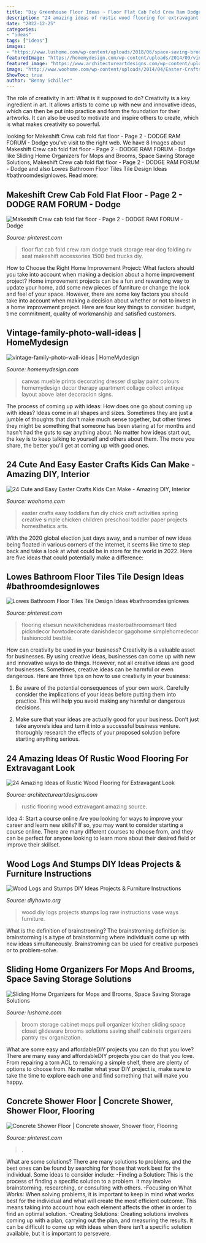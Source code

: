 ```yaml
---
title: "Diy Greenhouse Floor Ideas ~ Floor Flat Cab Fold Crew Ram Dodge Truck Storage Rear Dog Folding Rv Seat Makeshift Accessories 1500 Bed Trucks Diy"
description: "24 amazing ideas of rustic wood flooring for extravagant look"
date: "2022-12-25"
categories:
- "ideas"
tags: ["ideas"]
images:
- "https://www.lushome.com/wp-content/uploads/2018/06/space-saving-broom-storage-solutions-2.jpg"
featuredImage: "https://homemydesign.com/wp-content/uploads/2014/09/vintage-family-photo-wall-ideas.jpg"
featured_image: "https://www.architectureartdesigns.com/wp-content/uploads/2013/09/2223.jpg"
image: "http://www.woohome.com/wp-content/uploads/2014/04/Easter-Crafts-for-Kids-4.jpg"
ShowToc: true
author: "Benny Schiller"
---
```



The role of creativity in art: What is it supposed to do?
Creativity is a key ingredient in art. It allows artists to come up with new and innovative ideas, which can then be put into practice and form the foundation for their artworks. It can also be used to motivate and inspire others to create, which is what makes creativity so powerful.

	

		
looking for Makeshift Crew cab fold flat floor - Page 2 - DODGE RAM FORUM - Dodge you've visit to the right web. We have 8 Images about Makeshift Crew cab fold flat floor - Page 2 - DODGE RAM FORUM - Dodge like Sliding Home Organizers for Mops and Brooms, Space Saving Storage Solutions, Makeshift Crew cab fold flat floor - Page 2 - DODGE RAM FORUM - Dodge and also Lowes Bathroom Floor Tiles Tile Design Ideas #bathroomdesignlowes. Read more:
		
    
## Makeshift Crew Cab Fold Flat Floor - Page 2 - DODGE RAM FORUM - Dodge

<img loading=lazy src="https://i.pinimg.com/736x/8c/b3/22/8cb3223c6854b4b9197a2569d843cbbd--dodge-ram-forum-rv-storage.jpg" onerror="this.onerror=null;this.src='https://tse1.mm.bing.net/th?id=OIP.u2m_d9huGbQsvL33Va05SgHaMY&amp;pid=15.1';" alt="Makeshift Crew cab fold flat floor - Page 2 - DODGE RAM FORUM - Dodge">

_Source: pinterest.com_

>floor flat cab fold crew ram dodge truck storage rear dog folding rv seat makeshift accessories 1500 bed trucks diy. 

	

How to Choose the Right Home Improvement Project: What factors should you take into account when making a decision about a home improvement project?
Home improvement projects can be a fun and rewarding way to update your home, add some new pieces of furniture or change the look and feel of your space. However, there are some key factors you should take into account when making a decision about whether or not to invest in a home improvement project. Here are four key things to consider: budget, time commitment, quality of workmanship and satisfied customers.

    
## Vintage-family-photo-wall-ideas | HomeMydesign

<img loading=lazy src="https://homemydesign.com/wp-content/uploads/2014/09/vintage-family-photo-wall-ideas.jpg" onerror="this.onerror=null;this.src='https://tse4.mm.bing.net/th?id=OIP.nKxM_zZkYeDTL3TlyhCWhgHaJ6&amp;pid=15.1';" alt="vintage-family-photo-wall-ideas | HomeMydesign">

_Source: homemydesign.com_

>canvas mueble prints decorating dresser display paint colours homemydesign decor therapy apartment collage collect antique layout above later decoracion signs. 

	

The process of coming up with ideas: How does one go about coming up with ideas?
Ideas come in all shapes and sizes. Sometimes they are just a jumble of thoughts that don't make much sense together, but other times they might be something that someone has been staring at for months and hasn't had the guts to say anything about. 
No matter how ideas start out, the key is to keep talking to yourself and others about them. The more you share, the better you'll get at coming up with good ones.

    
## 24 Cute And Easy Easter Crafts Kids Can Make - Amazing DIY, Interior

<img loading=lazy src="http://www.woohome.com/wp-content/uploads/2014/04/Easter-Crafts-for-Kids-4.jpg" onerror="this.onerror=null;this.src='https://tse3.mm.bing.net/th?id=OIP.K99XlXYiYRzK5WEn8KwNLgHaJ6&amp;pid=15.1';" alt="24 Cute and Easy Easter Crafts Kids Can Make - Amazing DIY, Interior">

_Source: woohome.com_

>easter crafts easy toddlers fun diy chick craft activities spring creative simple chicken children preschool toddler paper projects homesthetics arts. 

	

With the 2020 global election just days away, and a number of new ideas being floated in various corners of the internet, it seems like time to step back and take a look at what could be in store for the world in 2022. Here are five ideas that could potentially make a difference: 

    
## Lowes Bathroom Floor Tiles Tile Design Ideas #bathroomdesignlowes

<img loading=lazy src="https://i.pinimg.com/736x/23/66/45/236645fd7d1e5ab170417682b935e487.jpg" onerror="this.onerror=null;this.src='https://tse3.mm.bing.net/th?id=OIP._4o_VoU4_6xfgS4YojjEjQHaLH&amp;pid=15.1';" alt="Lowes Bathroom Floor Tiles Tile Design Ideas #bathroomdesignlowes">

_Source: pinterest.com_

>flooring elsesun newkitchenideas masterbathroomsmart tiled pickndecor howtodecorate danishdecor gagohome simplehomedecor fashioncold besttile. 

	

How can creativity be used in your business?
Creativity is a valuable asset for businesses. By using creative ideas, businesses can come up with new and innovative ways to do things. However, not all creative ideas are good for businesses. Sometimes, creative ideas can be harmful or even dangerous. Here are three tips on how to use creativity in your business: 
1) Be aware of the potential consequences of your own work. Carefully consider the implications of your ideas before putting them into practice. This will help you avoid making any harmful or dangerous decisions. 

2) Make sure that your ideas are actually good for your business. Don’t just take anyone’s idea and turn it into a successful business venture. thoroughly research the effects of your proposed solution before starting anything serious.

    
## 24 Amazing Ideas Of Rustic Wood Flooring For Extravagant Look

<img loading=lazy src="https://www.architectureartdesigns.com/wp-content/uploads/2013/09/2223.jpg" onerror="this.onerror=null;this.src='https://tse1.mm.bing.net/th?id=OIP.dLoNbzmFIJdXp8R7C_iCCAHaJ4&amp;pid=15.1';" alt="24 Amazing Ideas of Rustic Wood Flooring for Extravagant Look">

_Source: architectureartdesigns.com_

>rustic flooring wood extravagant amazing source. 

	

Idea 4: Start a course online
Are you looking for ways to improve your career and learn new skills? If so, you may want to consider starting a course online. There are many different courses to choose from, and they can be perfect for anyone looking to learn more about their desired field or improve their skillset.

    
## Wood Logs And Stumps DIY Ideas Projects &amp; Furniture Instructions

<img loading=lazy src="http://www.diyhowto.org/wp-content/uploads/2019/04/20-Ways-to-Use-Raw-Wood-Logs-and-Stumps-11.jpg" onerror="this.onerror=null;this.src='https://tse1.mm.bing.net/th?id=OIP.zAq6iVZTzV8XjAWt07_CfwHaPl&amp;pid=15.1';" alt="Wood Logs and Stumps DIY Ideas Projects &amp; Furniture Instructions">

_Source: diyhowto.org_

>wood diy logs projects stumps log raw instructions vase ways furniture. 

	

What is the definition of brainstroming?
The brainstroming definition is:
brainstorming is a type of brainstorming where individuals come up with new ideas simultaneously. Brainstroming can be used for creative purposes or to problem-solve.

    
## Sliding Home Organizers For Mops And Brooms, Space Saving Storage Solutions

<img loading=lazy src="https://www.lushome.com/wp-content/uploads/2018/06/space-saving-broom-storage-solutions-2.jpg" onerror="this.onerror=null;this.src='https://tse1.mm.bing.net/th?id=OIP.E0iDrP--pzeI2TBEhA5imAAAAA&amp;pid=15.1';" alt="Sliding Home Organizers for Mops and Brooms, Space Saving Storage Solutions">

_Source: lushome.com_

>broom storage cabinet mops pull organizer kitchen sliding space closet glideware brooms solutions saving shelf cabinets organizers pantry rev organization. 

	

What are some easy and affordableDIY projects you can do that you love?
There are many easy and affordableDIY projects you can do that you love. From repairing a torn ACL to remaking a simple shelf, there are plenty of options to choose from. No matter what your DIY project is, make sure to take the time to explore each one and find something that will make you happy.

    
## Concrete Shower Floor | Concrete Shower, Shower Floor, Flooring

<img loading=lazy src="https://i.pinimg.com/736x/10/70/67/107067611447dbe08d05bbaa7f61b7a1.jpg" onerror="this.onerror=null;this.src='https://tse4.mm.bing.net/th?id=OIP.4mF3Y4eyuXMXW40FRstVRQHaJ3&amp;pid=15.1';" alt="Concrete Shower Floor | Concrete shower, Shower floor, Flooring">

_Source: pinterest.com_

>. 

	

What are some solutions?
There are many solutions to problems, and the best ones can be found by searching for those that work best for the individual. Some ideas to consider include: 
-Finding a Solution: This is the process of finding a specific solution to a problem. It may involve brainstorming, researching, or consulting with others. 
-Focusing on What Works: When solving problems, it is important to keep in mind what works best for the individual and what will create the most efficient outcome. This means taking into account how each element affects the other in order to find an optimal solution. 
-Creating Solutions: Creating solutions involves coming up with a plan, carrying out the plan, and measuring the results. It can be difficult to come up with ideas when there isn't a specific solution available, but it is important to persevere.

